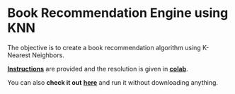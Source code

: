 # Book Recommendation Engine using KNN

The objective is to create a book recommendation algorithm using K-Nearest Neighbors.

[**Instructions**](https://github.com/LautaroOchotorena/Machine-Learning-with-Python-FreeCodeCamp/blob/main/Book%20Recommendation%20Engine%20using%20KNN/Instructions.md) are provided and the resolution
is given in [**colab**](https://github.com/LautaroOchotorena/Machine-Learning-with-Python-FreeCodeCamp/blob/main/Book%20Recommendation%20Engine%20using%20KNN/fcc_book_recommendation_knn.ipynb).

You can also **check it out** [**here**](https://colab.research.google.com/drive/1FCq1Q_TeTK1a6YQbpnNHWIku0jckVhxJ?usp=sharing) and run it without downloading anything.

